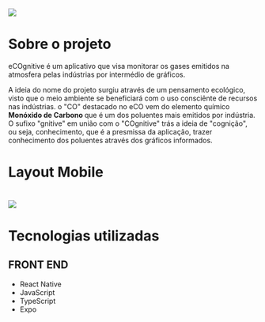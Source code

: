 # ![](https://uploaddeimagens.com.br/images/003/846/382/full/icon.png)

# Sobre o projeto

eCOgnitive é um aplicativo que visa monitorar os gases emitidos na atmosfera pelas indústrias por intermédio de gráficos.

A ideia do nome do projeto surgiu através de um pensamento ecológico, visto que o meio ambiente se beneficiará com o uso consciênte de recursos nas indústrias. o "CO" destacado no eCO vem do elemento químico <strong>Monóxido de Carbono </strong> que é um dos poluentes mais emitidos por indústria. O sufixo "gnitive" em união com o "COgnitive" trás a ideia de "cognição", ou seja, conhecimento, que é a presmissa da aplicação, trazer conhecimento dos poluentes através dos gráficos informados.

# Layout Mobile
# ![](https://uploaddeimagens.com.br/images/003/846/419/full/telas.png)

# Tecnologias utilizadas
## FRONT END
- React Native
- JavaScript
- TypeScript
- Expo 
